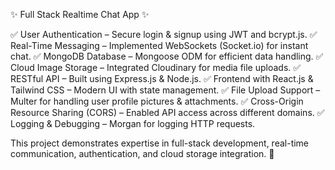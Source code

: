  ✨ Full Stack Realtime Chat App ✨

✅ User Authentication – Secure login & signup using JWT and bcrypt.js.
✅ Real-Time Messaging – Implemented WebSockets (Socket.io) for instant chat.
✅ MongoDB Database – Mongoose ODM for efficient data handling.
✅ Cloud Image Storage – Integrated Cloudinary for media file uploads.
✅ RESTful API – Built using Express.js & Node.js.
✅ Frontend with React.js & Tailwind CSS – Modern UI with state management.
✅ File Upload Support – Multer for handling user profile pictures & attachments.
✅ Cross-Origin Resource Sharing (CORS) – Enabled API access across different domains.
✅ Logging & Debugging – Morgan for logging HTTP requests.

This project demonstrates expertise in full-stack development, real-time communication, authentication, and cloud storage integration. 🚀
